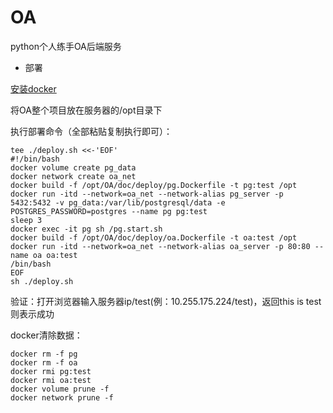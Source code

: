 # OA
python个人练手OA后端服务

+ 部署

[安装docker](https://github.com/shiyangqin/doc/blob/master/Linux/docker.md#centos7%E5%AE%89%E8%A3%85docker)

将OA整个项目放在服务器的/opt目录下

执行部署命令（全部粘贴复制执行即可）：
```
tee ./deploy.sh <<-'EOF'
#!/bin/bash
docker volume create pg_data
docker network create oa_net
docker build -f /opt/OA/doc/deploy/pg.Dockerfile -t pg:test /opt
docker run -itd --network=oa_net --network-alias pg_server -p 5432:5432 -v pg_data:/var/lib/postgresql/data -e POSTGRES_PASSWORD=postgres --name pg pg:test
sleep 3
docker exec -it pg sh /pg.start.sh
docker build -f /opt/OA/doc/deploy/oa.Dockerfile -t oa:test /opt
docker run -itd --network=oa_net --network-alias oa_server -p 80:80 --name oa oa:test 
/bin/bash
EOF
sh ./deploy.sh

```

验证：打开浏览器输入服务器ip/test(例：10.255.175.224/test)，返回this is test则表示成功

docker清除数据：
```
docker rm -f pg
docker rm -f oa
docker rmi pg:test
docker rmi oa:test
docker volume prune -f
docker network prune -f
```
